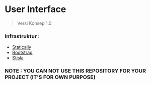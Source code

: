 # User Interface

> Versi Konsep 1.0

### Infrastruktur :

 * [Statically](https://statically.io)
 * [Bootstrap](https://getbootstrap.com)
 * [Stisla](https://getstisla.com/)

### NOTE : YOU CAN NOT USE THIS REPOSITORY FOR YOUR PROJECT (IT'S FOR OWN PURPOSE)
